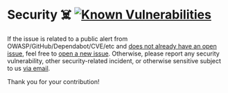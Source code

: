 # Security ☠️ [![Known Vulnerabilities][2]][1]

If the issue is related to a public alert from OWASP/GitHub/Dependabot/CVE/etc
and [does not already have an open issue][3], feel free to [open a new
issue][4]. Otherwise, please report any security vulnerability, other
security-related incident, or otherwise sensitive subject to us [via email][5].

Thank you for your contribution!

[1]: https://snyk.io/test/github/Xunnamius/git-add-then-commit
[2]: https://snyk.io/test/github/Xunnamius/git-add-then-commit/badge.svg
[3]: https://github.com/Xunnamius/git-add-then-commit/issues?q=
[4]: https://github.com/Xunnamius/git-add-then-commit/issues/new/choose
[5]:
  mailto:security@ergodark.com?subject=ALERT%3A%20SECURITY%20INCIDENT%3A%20%28five%20word%20summary%29

